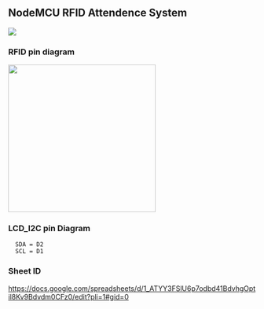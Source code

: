 ## NodeMCU RFID Attendence System

![](https://github.com/abdulmukit98/peripherals/blob/main/images/NodeMCUv3.0-pinout.jpg)

### RFID pin diagram
<img src="https://github.com/abdulmukit98/peripherals/assets/56398175/1c415391-7bb8-46f3-99ea-2688bfb45ed2" width="300" height="300">

### LCD_I2C pin Diagram
```
  SDA = D2
  SCL = D1
```

### Sheet ID
https://docs.google.com/spreadsheets/d/1_ATYY3FSlU6p7odbd41BdvhgOptil8Kv9Bdvdm0CFz0/edit?pli=1#gid=0
